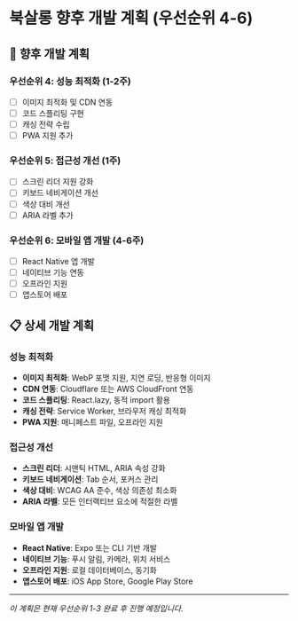# 북살롱 향후 개발 계획 (우선순위 4-6)

## 🎯 향후 개발 계획

### 우선순위 4: 성능 최적화 (1-2주)
- [ ] 이미지 최적화 및 CDN 연동
- [ ] 코드 스플리팅 구현
- [ ] 캐싱 전략 수립
- [ ] PWA 지원 추가

### 우선순위 5: 접근성 개선 (1주)
- [ ] 스크린 리더 지원 강화
- [ ] 키보드 네비게이션 개선
- [ ] 색상 대비 개선
- [ ] ARIA 라벨 추가

### 우선순위 6: 모바일 앱 개발 (4-6주)
- [ ] React Native 앱 개발
- [ ] 네이티브 기능 연동
- [ ] 오프라인 지원
- [ ] 앱스토어 배포

## 📋 상세 개발 계획

### 성능 최적화
- **이미지 최적화**: WebP 포맷 지원, 지연 로딩, 반응형 이미지
- **CDN 연동**: Cloudflare 또는 AWS CloudFront 연동
- **코드 스플리팅**: React.lazy, 동적 import 활용
- **캐싱 전략**: Service Worker, 브라우저 캐싱 최적화
- **PWA 지원**: 매니페스트 파일, 오프라인 지원

### 접근성 개선
- **스크린 리더**: 시맨틱 HTML, ARIA 속성 강화
- **키보드 네비게이션**: Tab 순서, 포커스 관리
- **색상 대비**: WCAG AA 준수, 색상 의존성 최소화
- **ARIA 라벨**: 모든 인터랙티브 요소에 적절한 라벨

### 모바일 앱 개발
- **React Native**: Expo 또는 CLI 기반 개발
- **네이티브 기능**: 푸시 알림, 카메라, 위치 서비스
- **오프라인 지원**: 로컬 데이터베이스, 동기화
- **앱스토어 배포**: iOS App Store, Google Play Store

---

*이 계획은 현재 우선순위 1-3 완료 후 진행 예정입니다.*
